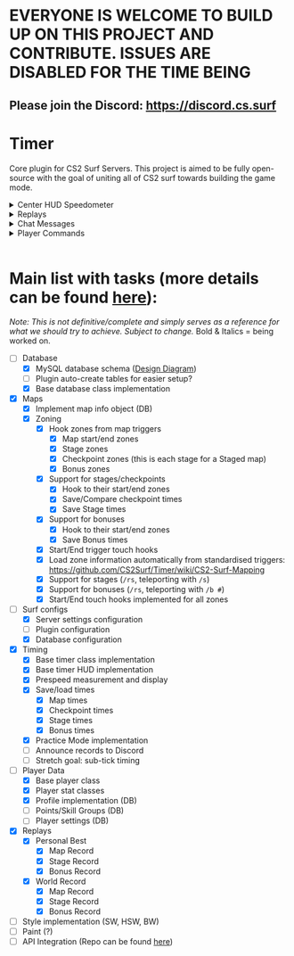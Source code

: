 # EVERYONE IS WELCOME TO BUILD UP ON THIS PROJECT AND CONTRIBUTE. ISSUES ARE DISABLED FOR THE TIME BEING 
## Please join the Discord: https://discord.cs.surf

# Timer
Core plugin for CS2 Surf Servers. This project is aimed to be fully open-source with the goal of uniting all of CS2 surf towards building the game mode.
<br>
<details> 
  <summary>Center HUD Speedometer</summary>
  <p>Different time formatting is available in the code base but not implemented for players to change it themselves. Refer to <strong>PlayerTimer.TimeFormatStyle</strong> in codebase</p>
  <ul>
    <li><strong>Map</strong>
      <p><em>Shown while player starts their Map Run from the map start zone (!r)</em></p>
      <details>
        <summary>Zone name + Start speed</summary>
        <p>Map Run mode:</p>
        <img src="https://i.imgur.com/IqUL067.png" alt="Map Start Zone">
        <img src="https://i.imgur.com/ITooApq.png" alt="Map Start Zone exit">
      </details>
    </li>
    <li><strong>Checkpoints</strong>
      <p><em>Only shown during Map Run after exiting a Checkpoint/Stage zone</em></p>
      <details>
        <summary>Zone name + Start speed</summary>
        <p>Checkpoint comparison:</p>
        <img src="https://i.imgur.com/recf26f.png" alt="Checkpoint Start Zone exit">
      </details>
    </li>
    <li><strong>Stages</strong>
      <p><em>Only shown while in Stage Mode, accessed through !s X or !stage X commands</em></p>
      <details>
        <summary>Zone name + Start speed</summary>
        <p>Stage Run mode:</p>
        <img src="https://i.imgur.com/Zi3HN2b.png" alt="Stages Start Zone">
        <img src="https://i.imgur.com/uYyumVJ.png" alt="Stages Start Zone exit">
      </details>
    </li>
    <li><strong>Bonuses</strong>
      <p><em>Only shown while in Bonus Mode, accessed through !b X or !bonus X commands</em></p>
      <details>
        <summary>Zone name + Start speed</summary>
        <p>Bonus Run mode:</p>
        <img src="https://i.imgur.com/Tlmdq9r.png" alt="Bonuses Start Zone">
        <img src="https://i.imgur.com/Rfm9qG4.png" alt="Bonuses Start Zone exit">
      </details>
    </li>
  </ul>
</details>

<details> 
  <summary>Replays</summary>
  <p>Currently only accessible through the <strong>!spec</strong> command and cycling the players. Different time formatting is available in the code base but not implemented for players to change it themselves. Refer to <strong>PlayerTimer.TimeFormatStyle</strong> in codebase</p>
  <p>Replays are saved for all types of runs Map/Stage/Bonus (and future Styles) regardless if they are a World Record or just a Personal Best. No functionality is implemented for replaying PB replays yet, feel free to add and Pull Request it</p>
  <ul>
    <li><strong>Map</strong>
      <details>
        <summary>Spectating Map Replay</summary>
        <p>Map Run:</p>
        <img src="https://i.imgur.com/gZutBkS.png" alt="Map Run Replay">
      </details>
    </li>
    <li><strong>Stages</strong>
      <details>
        <summary>Spectating Stage Replay</summary>
        <p>Stage Run:</p>
        <img src="https://i.imgur.com/tL7kM1l.png" alt="Stages Run Replay">
      </details>
    </li>
    <li><strong>Bonuses</strong>
      <p>Bonus Replays are also available but no screenshots at the time of writing.</p>
    </li>
    <li><strong>Scoreboard</strong>
      <details>
        <summary>Currently available replays for the map</summary>
        <p>Scoreboard:</p>
        <img src="https://i.imgur.com/RNTTFgi.png" alt="Scoreboard showing all available Replays">
      </details>
    </li>
  </ul>
</details>


<details> 
  <summary>Chat Messages</summary>
  <ul>
    <li><strong>Map Run</strong>
      <details>
        <summary>Improving a Record</summary>
        <p>Timer sends a chat message to all players upon a player beating the Map Record. Missing it sends a message only to the player:</p>
        <img src="https://i.imgur.com/ggCNjZ8.png" alt="Beating a Map record">
      </details>
      <details>
        <summary>Checkpoint Comparison</summary>
        <p>Timer sends a chat message the player comparing their PB checkpoint times with the current run (value in brackets after the time indicate the Speed):</p>
        <img src="https://i.imgur.com/ts4FfhY.png" alt="Checkpoints Comparison">
      </details>
    </li>
    <li><strong>Stage Records</strong>
      <details>
        <summary>New Stage record and improving Stage record</summary>
        <p>Timer sends a chat message to all players upon a player beating a Stage/Bonus/Map record. Different scenarios for missed/comparing times are also available and shown in chat but only to the player who is doing the run:</p>
        <img src="https://i.imgur.com/MNehNmv.png" alt="Stage Records and comparisons">
      </details>
    </li>
    <li><strong>QOL</strong>
      <details>
        <summary>Player Connected + Map Info (!mi / !tier)</summary>
        <p>LL is used for Local development and testing:</p>
        <img src="https://i.imgur.com/JtHwYnx.png" alt="Player Connected + Map Info">
      </details>
      <details>
        <summary>Player Rank</summary>
        <p>Displays the rank of the player on the current map:</p>
        <img src="https://i.imgur.com/4BXJjMv.png" alt="Player Rank">
      </details>
    </li>
  </ul>
</details>

<details> 
  <summary>Player Commands</summary>
      <p>We recommend making binds using the <strong>Console</strong> commands, chat commands may flood the server and not always work.</p>
  <ul>
    <li><strong>Saveloc (Practice Mode)</strong>
      <details>
        <summary>Save the current location</summary>
        <p>Chat: !saveloc</p>
        <p>Console: css_saveloc</p>
      </details>
      <details>
        <summary>Teleport to the last saved location</summary>
        <p>Chat: !tele</p>
        <p>Console: css_tele</p>
      </details>
      <details>
        <summary>Teleport to the previous saved location</summary>
        <p>Chat: !teleprev</p>
        <p>Console: css_teleprev</p>
      </details>
      <details>
        <summary>Teleport to the next saved location</summary>
        <p>Chat: !telenext</p>
        <p>Console: css_telenext</p>
      </details>
    </li>
  </ul>
  <ul>
    <li><strong>Spectate</strong>
      <details>
        <summary>Enter Spectator Mode</summary>
        <p>Chat: !spec</p>
        <p>Console: css_spec</p>
      </details>
      <details>
        <summary>Exiting Spectator Mode</summary>
        <p>No command currently available to go back to Play Mode (time may NOT be reset and you will loose your progress post entering Spectator Mode)</p>
        <p>Open team choosing menu <strong>M</strong> and select CT</p>
      </details>
    </li>
  </ul>
</details>
</br>

# Main list with tasks (more details can be found [here](https://github.com/CS2Surf/Timer/blob/dev/TODO)):
*Note: This is not definitive/complete and simply serves as a reference for what we should try to achieve. Subject to change.*
Bold & Italics = being worked on.
- [ ] Database
  - [X] MySQL database schema ([Design Diagram](https://dbdiagram.io/d/Copy-of-CS2Surf-Timer-DB-Schema-6582e6e456d8064ca06328b9))
  - [ ] Plugin auto-create tables for easier setup? 
  - [X] Base database class implementation
- [X] Maps
  - [X] Implement map info object (DB)
  - [X] Zoning
    - [X] Hook zones from map triggers
      - [X] Map start/end zones
      - [X] Stage zones
      - [X] Checkpoint zones (this is each stage for a Staged map)
      - [X] Bonus zones
    - [X] Support for stages/checkpoints
      - [X] Hook to their start/end zones
      - [X] Save/Compare checkpoint times
      - [X] Save Stage times
    - [X] Support for bonuses
      - [X] Hook to their start/end zones
      - [X] Save Bonus times
    - [X] Start/End trigger touch hooks
    - [X] Load zone information automatically from standardised triggers: https://github.com/CS2Surf/Timer/wiki/CS2-Surf-Mapping 
    - [X] Support for stages (`/rs`, teleporting with `/s`)
    - [X] Support for bonuses (`/rs`, teleporting with `/b #`)
    - [X] Start/End touch hooks implemented for all zones
- [ ] Surf configs
  - [X] Server settings configuration
  - [ ] Plugin configuration
  - [X] Database configuration
- [X] Timing
  - [X] Base timer class implementation
  - [X] Base timer HUD implementation
  - [X] Prespeed measurement and display
  - [X] Save/load times
    - [x] Map times
    - [x] Checkpoint times
    - [X] Stage times
    - [X] Bonus times
  - [X] Practice Mode implementation
  - [ ] Announce records to Discord
  - [ ] Stretch goal: sub-tick timing
- [ ] Player Data
  - [X] Base player class
  - [X] Player stat classes
  - [X] Profile implementation (DB)
  - [ ] Points/Skill Groups (DB)
  - [ ] Player settings (DB)
- [x] Replays
   - [x] Personal Best 
      - [x] Map Record
      - [X] Stage Record
      - [X] Bonus Record
   - [x] World Record
      - [X] Map Record
      - [X] Stage Record
      - [X] Bonus Record
- [ ] Style implementation (SW, HSW, BW)
- [ ] Paint (?)
- [ ] API Integration (Repo can be found [here](https://github.com/CS2Surf/CS2-Surf-API))
